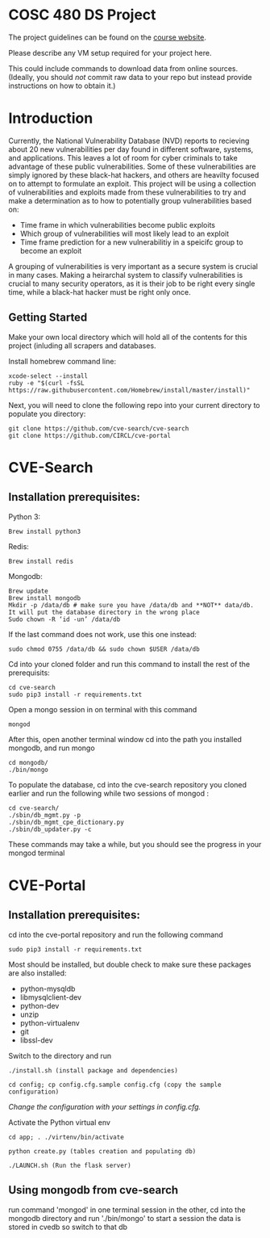 # COSC 480 DS Project

The project guidelines can be found on the [course website](https://github.com/colgate-cosc480ds/lecture).

Please describe any VM setup required for your project here.

This could include commands to download data from online sources.  (Ideally, you should *not* commit raw data to your repo but instead provide instructions on how to obtain it.)

# Introduction

Currently, the National Vulnerability Database (NVD) reports to recieving about 20 new vulnerabilities per day found in different software, systems, and applications. This leaves a lot of room for cyber criminals to take advantage of these public vulnerabilities. Some of these vulnerabilities are simply ignored by these black-hat hackers, and others are heavilty focused on to attempt to formulate an exploit. This project will be using a collection of vulnerabilities and exploits made from these vulnerabilities to try and make a determination as to how to potentially group vulnerabilities based on:

- Time frame in which vulnerabilities become public exploits
- Which group of vulnerabilities will most likely lead to an exploit
- Time frame prediction for a new vulnerabilitiy in a speicifc group to become an exploit

A grouping of vulnerabilities is very important as a secure system is crucial in many cases. Making a heirarchal system to classify vulnerabilities is crucial to many security operators, as it is their job to be right every single time, while a black-hat hacker must be right only once.

## Getting Started
Make your own local directory which will hold all of the contents for this project (inluding all scrapers and databases.

Install homebrew command line:

    xcode-select --install
    ruby -e "$(curl -fsSL https://raw.githubusercontent.com/Homebrew/install/master/install)"
    
Next, you will need to clone the following repo into your current directory to populate you directory:

	git clone https://github.com/cve-search/cve-search
	git clone https://github.com/CIRCL/cve-portal
	
# CVE-Search
## Installation prerequisites:

Python 3:

    Brew install python3
    
Redis:

    Brew install redis

Mongodb:

	Brew update
	Brew install mongodb
	Mkdir -p /data/db # make sure you have /data/db and **NOT** data/db. It will put the database directory in the wrong place
	Sudo chown -R ‘id -un’ /data/db
If the last command does not work, use this one instead:

	sudo chmod 0755 /data/db && sudo chown $USER /data/db
	
Cd into your cloned folder and run this command to install the rest of the prerequisits:

	cd cve-search
	sudo pip3 install -r requirements.txt
	
Open a mongo session in on terminal with this command

	mongod
  
After this, open another terminal window cd into the path you installed mongodb, and run mongo

	cd mongodb/
	./bin/mongo



	
To populate the database,  cd into the cve-search repository you cloned earlier and run the following while two sessions of mongod :
	
	cd cve-search/
 	./sbin/db_mgmt.py -p
	./sbin/db_mgmt_cpe_dictionary.py
	./sbin/db_updater.py -c

These commands may take a while, but you should see the progress in your mongod terminal
# CVE-Portal
## Installation prerequisites:

cd into the cve-portal repository and run the following command
	
	sudo pip3 install -r requirements.txt
Most should be installed, but double check to make sure these packages are also installed:

- python-mysqldb
- libmysqlclient-dev
- python-dev
- unzip
- python-virtualenv
- git
- libssl-dev

Switch to the directory and run

	./install.sh (install package and dependencies)

	cd config; cp config.cfg.sample config.cfg (copy the sample configuration)

*Change the configuration with your settings in config.cfg.*

Activate the Python virtual env 

	cd app; . ./virtenv/bin/activate

	python create.py (tables creation and populating db)

	./LAUNCH.sh (Run the flask server)

## Using mongodb from cve-search
run command 'mongod' in one terminal session
in the other, cd into the mongodb directory and run './bin/mongo' to start a session
the data is stored in cvedb so switch to that db


 


